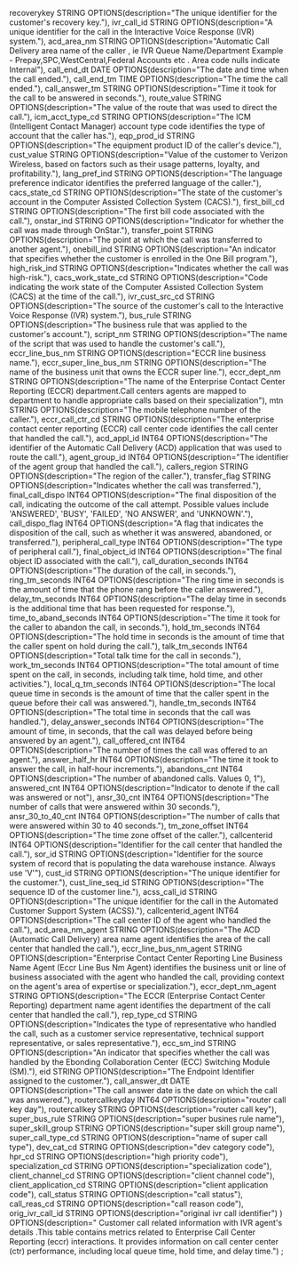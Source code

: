 recoverykey STRING OPTIONS(description="The unique identifier for the customer's recovery key."),
ivr_call_id STRING OPTIONS(description="A unique identifier for the call in the Interactive Voice Response (IVR) system."),
acd_area_nm STRING OPTIONS(description="Automatic Call Delivery area name of the caller , ie IVR Queue Name/Department Example - Prepay,SPC,WestCentral,Federal Accounts etc . Area code nulls indicate Internal"),
call_end_dt DATE OPTIONS(description="The date and time when the call ended."),
call_end_tm TIME OPTIONS(description="The time the call ended."),
call_answer_tm STRING OPTIONS(description="Time it took for the call to be answered in seconds."),
route_value STRING OPTIONS(description="The value of the route that was used to direct the call."),
icm_acct_type_cd STRING OPTIONS(description="The ICM (Intelligent Contact Manager) account type code identifies the type of account that the caller has."),
eqp_prod_id STRING OPTIONS(description="The equipment product ID of the caller's device."),
cust_value STRING OPTIONS(description="Value of the customer to Verizon Wireless, based on factors such as their usage patterns, loyalty, and profitability."),
lang_pref_ind STRING OPTIONS(description="The language preference indicator identifies the preferred language of the caller."),
cacs_state_cd STRING OPTIONS(description="The state of the customer's account in the Computer Assisted Collection System (CACS)."),
first_bill_cd STRING OPTIONS(description="The first bill code associated with the call."),
onstar_ind STRING OPTIONS(description="Indicator for whether the call was made through OnStar."),
transfer_point STRING OPTIONS(description="The point at which the call was transferred to another agent."),
onebill_ind STRING OPTIONS(description="An indicator that specifies whether the customer is enrolled in the One Bill program."),
high_risk_ind STRING OPTIONS(description="Indicates whether the call was high-risk."),
cacs_work_state_cd STRING OPTIONS(description="Code indicating the work state of the Computer Assisted Collection System (CACS) at the time of the call."),
ivr_cust_src_cd STRING OPTIONS(description="The source of the customer's call to the Interactive Voice Response (IVR) system."),
bus_rule STRING OPTIONS(description="The business rule that was applied to the customer's account."),
script_nm STRING OPTIONS(description="The name of the script that was used to handle the customer's call."),
eccr_line_bus_nm STRING OPTIONS(description="ECCR line business name."),
eccr_super_line_bus_nm STRING OPTIONS(description="The name of the business unit that owns the ECCR super line."),
eccr_dept_nm STRING OPTIONS(description="The name of the Enterprise Contact Center Reporting (ECCR) department.Call centers agents are mapped to department to handle appropriate calls based on their specialization"),
mtn STRING OPTIONS(description="The mobile telephone number of the caller."),
eccr_call_ctr_cd STRING OPTIONS(description="The enterprise contact center reporting (ECCR) call center code identifies the call center that handled the call."),
acd_appl_id INT64 OPTIONS(description="The identifier of the Automatic Call Delivery (ACD) application that was used to route the call."),
agent_group_id INT64 OPTIONS(description="The identifier of the agent group that handled the call."),
callers_region STRING OPTIONS(description="The region of the caller."),
transfer_flag STRING OPTIONS(description="Indicates whether the call was transferred."),
final_call_dispo INT64 OPTIONS(description="The final disposition of the call, indicating the outcome of the call attempt. Possible values include 'ANSWERED', 'BUSY', 'FAILED', 'NO ANSWER', and 'UNKNOWN'."),
call_dispo_flag INT64 OPTIONS(description="A flag that indicates the disposition of the call, such as whether it was answered, abandoned, or transferred."),
peripheral_call_type INT64 OPTIONS(description="The type of peripheral call."),
final_object_id INT64 OPTIONS(description="The final object ID associated with the call."),
call_duration_seconds INT64 OPTIONS(description="The duration of the call, in seconds."),
ring_tm_seconds INT64 OPTIONS(description="The ring time in seconds is the amount of time that the phone rang before the caller answered."),
delay_tm_seconds INT64 OPTIONS(description="The delay time in seconds is the additional time that has been requested for response."),
time_to_aband_seconds INT64 OPTIONS(description="The time it took for the caller to abandon the call, in seconds."),
hold_tm_seconds INT64 OPTIONS(description="The hold time in seconds is the amount of time that the caller spent on hold during the call."),
talk_tm_seconds INT64 OPTIONS(description="Total talk time for the call in seconds."),
work_tm_seconds INT64 OPTIONS(description="The total amount of time spent on the call, in seconds, including talk time, hold time, and other activities."),
local_q_tm_seconds INT64 OPTIONS(description="The local queue time in seconds is the amount of time that the caller spent in the queue before their call was answered."),
handle_tm_seconds INT64 OPTIONS(description="The total time in seconds that the call was handled."),
delay_answer_seconds INT64 OPTIONS(description="The amount of time, in seconds, that the call was delayed before being answered by an agent."),
call_offered_cnt INT64 OPTIONS(description="The number of times the call was offered to an agent."),
answer_half_hr INT64 OPTIONS(description="The time it took to answer the call, in half-hour increments."),
abandons_cnt INT64 OPTIONS(description="The number of abandoned calls. Values 0, 1"),
answered_cnt INT64 OPTIONS(description="Indicator to denote if the call was answered or not"),
ansr_30_cnt INT64 OPTIONS(description="The number of calls that were answered within 30 seconds."),
ansr_30_to_40_cnt INT64 OPTIONS(description="The number of calls that were answered within 30 to 40 seconds."),
tm_zone_offset INT64 OPTIONS(description="The time zone offset of the caller."),
callcenterid INT64 OPTIONS(description="Identifier for the call center that handled the call."),
sor_id STRING OPTIONS(description="Identifier for the source system of record that is populating the data warehouse instance. Always use 'V'"),
cust_id STRING OPTIONS(description="The unique identifier for the customer."),
cust_line_seq_id STRING OPTIONS(description="The sequence ID of the customer line."),
acss_call_id STRING OPTIONS(description="The unique identifier for the call in the Automated Customer Support System (ACSS)."),
callcenterid_agent INT64 OPTIONS(description="The call center ID of the agent who handled the call."),
acd_area_nm_agent STRING OPTIONS(description="The ACD (Automatic Call Delivery) area name agent identifies the area of the call center that handled the call."),
eccr_line_bus_nm_agent STRING OPTIONS(description="Enterprise Contact Center Reporting Line Business Name Agent (Eccr Line Bus Nm Agent) identifies the business unit or line of business associated with the agent who handled the call, providing context on the agent's area of expertise or specialization."),
eccr_dept_nm_agent STRING OPTIONS(description="The ECCR (Enterprise Contact Center Reporting) department name agent identifies the department of the call center that handled the call."),
rep_type_cd STRING OPTIONS(description="Indicates the type of representative who handled the call, such as a customer service representative, technical support representative, or sales representative."),
ecc_sm_ind STRING OPTIONS(description="An indicator that specifies whether the call was handled by the Ebonding Collaboration Center (ECC) Switching Module (SM)."),
eid STRING OPTIONS(description="The Endpoint Identifier assigned to the customer."),
call_answer_dt DATE OPTIONS(description="The call answer date is the date on which the call was answered."),
routercallkeyday INT64 OPTIONS(description="router call key day"),
routercallkey STRING OPTIONS(description="router call key"),
super_bus_rule STRING OPTIONS(description="super busines rule name"),
super_skill_group STRING OPTIONS(description="super skill group name"),
super_call_type_cd STRING OPTIONS(description="name of super call type"),
dev_cat_cd STRING OPTIONS(description="dev category code"),
hpr_cd STRING OPTIONS(description="high priority code"),
specialization_cd STRING OPTIONS(description="specialization code"),
client_channel_cd STRING OPTIONS(description="client channel code"),
client_application_cd STRING OPTIONS(description="client application code"),
call_status STRING OPTIONS(description="call status"),
call_reas_cd STRING OPTIONS(description="call reason code"),
orig_ivr_call_id STRING OPTIONS(description="original ivr call identifier")
) OPTIONS(description=" Customer call related information with IVR agent's details .This table contains metrics related to Enterprise Call Center Reporting (eccr) interactions. It provides information on call center center (ctr) performance, including local queue time, hold time, and delay time.")
;
